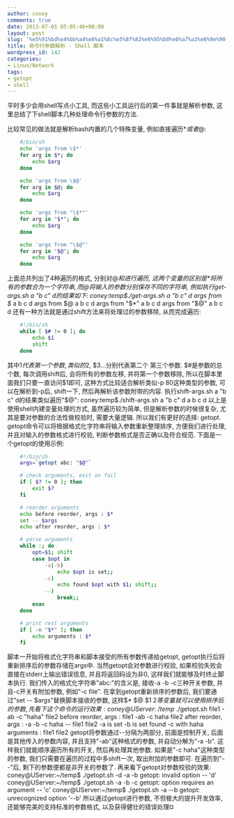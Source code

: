 ```yaml
---
author: coney
comments: true
date: 2013-07-01 05:05:46+00:00
layout: post
slug: '%e5%91%bd%e4%bb%a4%e8%a1%8c%e5%8f%82%e6%95%b0%e8%a7%a3%e6%9e%90-shell-%e8%84%9a%e6%9c%ac'
title: 命令行参数解析 - Shell 脚本
wordpress_id: 142
categories:
- Linux/Network
tags:
- getopt
- shell
---
```


平时多少会用shell写点小工具, 而这些小工具运行后的第一件事就是解析参数, 这里总结了下shell脚本几种处理命令行参数的方法.

比较常见的做法就是解析bash内置的几个特殊变量, 例如直接遍历$*或者$@:

``` bash
    #/bin/sh
    echo 'args from \$*'
    for arg in $*; do
        echo $arg
    done

    echo 'args from \$@'
    for arg in $@; do
        echo $arg
    done

    echo 'args from "\$*"'
    for arg in "$*"; do
        echo $arg
    done

    echo 'args from "\$@"'
    for arg in "$@"; do
        echo $arg
    done
```

<!-- more -->

上面总共列出了4种遍历的格式, 分别对$@和$*进行遍历, 这两个变量的区别是$*将所有的参数合为一个字符串, 而$@将输入的参数分别保存不同的字符串, 例如执行get-args.sh a "b c" d的结果如下:
    coney:temp$./get-args.sh a "b c" d
    args from $*
    a
    b
    c
    d
    args from $@
    a
    b
    c
    d
    args from "$*"
    a b c d
    args from "$@"
    a
    b c
    d
还有一种方法就是通过shift方法来将处理过的参数移除, 从而完成遍历:

``` bash
    #!/bin/sh
    while [ $# != 0 ]; do
        echo $1
        shift
    done
```

其中$1代表第一个参数, 类似的$2, $3...分别代表第二个 第三个参数. $#是参数的总个数, 每次调用shift后, 会将所有的参数左移, 并将第一个参数移除, 所以在脚本里面我们只要一直访问$1即可, 这种方式比较适合解析类似-p 80这种类型的参数, 可以在解析到-p后, shift一下, 然后再解析该参数附带的内容. 执行shift-args.sh a "b c" d的结果类似遍历"$@":
    coney:temp$./shift-args.sh a "b c" d
    a
    b c
    d
以上是使用shell内建变量处理的方式, 虽然遍历较为简单, 但是解析参数的时候很复杂, 尤其是要对参数的合法性做校验时, 需要大量逻辑.
所以我们有更好的选择: getopt. getopt命令可以将根据格式化字符串将输入参数重新整理排序, 方便我们进行处理, 并且对输入的参数格式进行校验, 判断参数格式是否正确以及符合规范. 下面是一个getopt的使用示例:

``` bash
    #!/bin/sh
    args=`getopt abc: "$@"`

    # check arguments, exit on fail
    if [ $? != 0 ]; then
        exit $?
    fi

    # reorder arguments
    echo before reorder, args : $*
    set -- $args
    echo after reorder, args : $*

    # parse arguments
    while :; do
        opt=$1; shift
        case $opt in
            -a|-b)
                echo $opt is set;;
            -c)
                echo found $opt with $1; shift;;
            --)
                break;;
        esac
    done

    # print rest arguments
    if [ -n "$*" ]; then
        echo arguments : $*
    fi
```

脚本一开始将格式化字符串和脚本接受的所有参数传递给getopt, getopt执行后将重新排序后的参数存储在args中. 当然getopt会对参数进行校验, 如果校验失败会直接在stderr上输出错误信息, 并且将返回码设为非0, 这样我们就能够及时终止脚本执行.
我们传入的格式化字符串"abc:"的含义是, 接收-a -b -c三种开关参数, 并且-c开关有附加参数, 例如"-c file".
在拿到getopt重新排序的参数后, 我们要通过"set -- $args"替换脚本接收的参数, 这样$* $@ $1 $2等变量就可以使用排序后的参数, 先看下这个命令的运行效果:
    coney@UServer:~/temp$ ./getopt.sh file1 -ab -c "haha" file2
    before reorder, args : file1 -ab -c haha file2
    after reorder, args : -a -b -c haha -- file1 file2
    -a is set
    -b is set
    found -c with haha
    arguments : file1 file2
getopt将参数通过--分隔为两部分, 前面是控制开关, 后面是其他传入的参数内容, 并且支持"-ab"这种格式的参数, 并自动分解为"-a -b". 这样我们就能顺序遍历所有的开关, 然后再处理其他参数. 如果是"-c haha"这种类型的参数, 我们只需要在遍历的过程中多shift一次, 取出附加的参数即可. 在遍历到"--"后, 剩下的参数便都是非开关的参数了.
再来看下getopt对参数校验的效果:
    coney@UServer:~/temp$ ./getopt.sh -d -a -b
    getopt: invalid option -- 'd'
    coney@UServer:~/temp$ ./getopt.sh -a -b -c
    getopt: option requires an argument -- 'c'
    coney@UServer:~/temp$ ./getopt.sh -a --b
    getopt: unrecognized option '--b'
所以通过getopt进行参数, 不但极大的提升开发效率, 还能够完美的支持标准的参数格式, 以及获得健壮的错误处理¤
